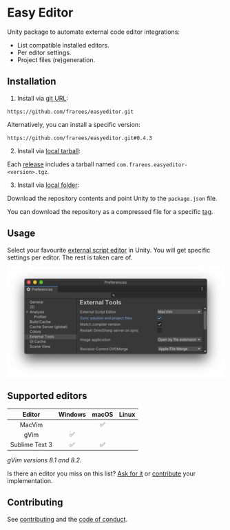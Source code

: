 # Easy Editor

Unity package to automate external code editor integrations:

- List compatible installed editors.
- Per editor settings.
- Project files (re)generation.

## Installation

1. Install via [git URL](https://docs.unity3d.com/Manual/upm-ui-giturl.html):

```
https://github.com/frarees/easyeditor.git
```

Alternatively, you can install a specific version:

```
https://github.com/frarees/easyeditor.git#0.4.3
```

2. Install via [local tarball](https://docs.unity3d.com/Manual/upm-ui-tarball.html):

Each [release](https://github.com/frarees/easyeditor/releases) includes a tarball named `com.frarees.easyeditor-<version>.tgz`.

3. Install via [local folder](https://docs.unity3d.com/Manual/upm-ui-local.html):

Download the repository contents and point Unity to the `package.json` file.

You can download the repository as a compressed file for a specific [tag](https://github.com/frarees/easyeditor/tags).

## Usage

Select your favourite [external script editor](https://docs.unity3d.com/Manual/Preferences.html#External-Tools) in Unity. You will get specific settings per editor. The rest is taken care of.

![Preferences window](Documentation~/prefs.png)

## Supported editors

| Editor         | Windows | macOS | Linux |
| :------------: | :-----: | :---: | :---: |
| MacVim         |         | ✅    |       |
| gVim           | ✅      |       |       |
| Sublime Text 3 | ✅      | ✅    |       |

_gVim versions 8.1 and 8.2._

Is there an editor you miss on this list? [Ask for it](https://github.com/frarees/easyeditor/issues/new?assignees=frarees&labels=enhancement&template=feature_request.md&title=) or [contribute](.github/CONTRIBUTING.md) your implementation.

## Contributing

See [contributing](.github/CONTRIBUTING.md) and the [code of conduct](.github/CODE_OF_CONDUCT.md).

